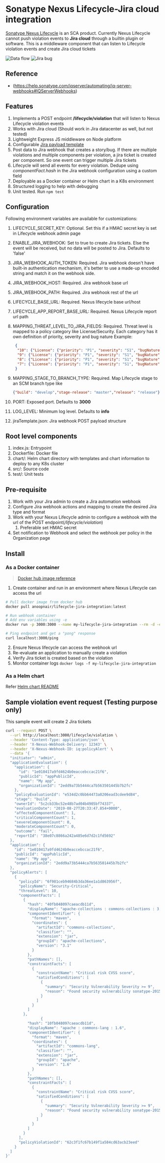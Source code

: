 # Sonatype Nexus Lifecycle-Jira cloud integration
[Sonatype Nexus Lifecycle](https://www.sonatype.com/products/open-source-security-dependency-management?topnav=true) is an SCA product. Currently Nexus Lifecycle cannot push violation events to __Jira cloud__ through a builtin plugin or software. This is a middleware component that can listen to Lifecycle violation events and create Jira cloud tickets

![Data flow](data-flow.png)
![Jira bug](jira-bug.png)

## Reference
- (https://help.sonatype.com/iqserver/automating/iq-server-webhooks#IQServerWebhooks)

## Features
1. Implements a POST endpoint __/lifecycle/violation__ that will listen to Nexus Lifecycle violation events
2. Works with Jira cloud (Should work in Jira datacenter as well, but not tested)
3. Lightweight Express JS middleware on Node platform
4. Configurable [Jira payload template](src/configs/jiraTemplate.json)
5. Post data to Jira webhook that creates a story/bug. If there are multiple violations and multiple components per violation, a jira ticket is created per component. So one event can trigger multiple Jira tickets
6. Lifecycle will send all events for every violation. Dedupe using _componentFact.hash_ in the Jira webhook configuration using a custom field
7. Deployable as a Docker container or Helm chart in a K8s environment
8. Structured logging to help with debugging
9. Unit tested. Run `npm test`

## Configuration
Following environment variables are available for customizations:
1. LIFECYCLE_SECRET_KEY: Optional. Set this if a HMAC secret key is set in Lifecycle webhook admin page
2. ENABLE_JIRA_WEBHOOK: Set to true to create Jira tickets. Else the event will be received, but no data will be posted to Jira. Defaults to 'false'
3. JIRA_WEBHOOK_AUTH_TOKEN: Required. Jira webhook doesn't have built-in authentication mechanism, it's better to use a made-up encoded string and match it on the webhook side.
4. JIRA_WEBHOOK_HOST: Required. Jira webhook base url
5. JIRA_WEBHOOK_PATH: Required. Jira webhook rest of the url
6. LIFECYCLE_BASE_URL: Required. Nexus lifecycle base url/host
7. LIFECYCLE_APP_REPORT_BASE_URL: Required. Nexus Lifecycle report url path
8. MAPPING_THREAT_LEVEL_TO_JIRA_FIELDS: Required. Threat level is mapped to a policy category like License/Security. Each category has it own definition of priority, severity and bug nature Example:

   ```json
    {
     "10": {"License": {"priority": "P1", "severity": "S1", "bugNature": "SCA-License"}, "Security": {"priority": "P1", "severity": "S1", "bugNature": "SCA-Security"}},
     "9": {"License": {"priority": "P1", "severity": "S1", "bugNature": "SCA-License"}, "Security": {"priority": "P1", "severity": "S2", "bugNature": "SCA-Security"}},
     "8": {"License": {"priority": "P1", "severity": "S1", "bugNature": "SCA-License"}, "Security": {"priority": "P1", "severity": "S3", "bugNature": "SCA-Security"}},
     "7": {"License": {"priority": "P1", "severity": "S1", "bugNature": "SCA-License"}, "Security": {"priority": "P2", "severity": "S4", "bugNature": "SCA-Security"}}
    }
   ```

9. MAPPING_STAGE_TO_BRANCH_TYPE: Required. Map Lifecycle stage to an SCM branch type like

   ```json
   {"build": "develop","stage-release": "master","release": "release"}
   ```

10. PORT: Exposed port. Defaults to __3000__
11. LOG_LEVEL: Minimum log level. Defaults to __info__
12. jiraTemplate.json: Jira webhook POST payload structure

## Root level components
1. index.js: Entrypoint
2. Dockerfile: Docker file
3. chart/: Helm chart directory with templates and chart information to deploy to any K8s cluster
4. src/: Source code
5. test/: Unit tests

## Pre-requisite
1. Work with your Jira admin to create a Jira automation webhook
2. Configure Jira webhook actions and mapping to create the desired Jira type and format
3. Work with your Nexus Lifecycle admin to configure a webhook with the url of the POST endpoint(_/lifecycle/violation_)
   1. Preferable set HMAC secret
4. Set notification to Webhook and select the webhook per policy in the Organization page

## Install
### As a Docker container
> [Docker hub image reference](https://hub.docker.com/repository/docker/anoopnair/lifecycle-jira-integration) 

1. Create container and run in an environment where Nexus Lifecycle can access the url

```bash
# Pull docker image from docker hub
docker pull anoopnair/lifecycle-jira-integration:latest

# Run webhook container
# Add env variables using -e
docker run -p 3000:3000 --name my-lifecycle-jira-integration --rm -d -e PORT=3000  anoopnair/lifecycle-jira-integration

# Ping endpoint and get a "pong" response
curl localhost:3000/ping
```

2. Ensure Nexus lifecycle can access the webhook url
3. Re-evaluate an application to manually create a violation
4. Verify Jira ticket is created based on the violation
5. Monitor container logs `docker logs -f my-lifecycle-jira-integration`

### As a Helm chart
Refer [Helm chart README](chart/README.md)


## Sample violation event request (Testing purpose only)
This sample event will create 2 Jira tickets

```bash
curl --request POST \
  --url http://localhost:3000/lifecycle/violation \
  --header 'Content-Type: application/json' \
  --header 'X-Nexus-Webhook-Delivery: 12343' \
  --header 'X-Nexus-Webhook-ID: iq:policyAlert' \
  --data '{
  "initiator": "admin",
  "applicationEvaluation": {
    "application": {
      "id": "1e010417a9fd4624b0eaccebccac21f6",
      "publicId": "appPublicId",
      "name": "My app",
      "organizationId": "2edd9a73b5444ca7b563501445b7b2fc"
    },
    "policyEvaluationId": "e534d2c0bb64473a8206ead3cdee9d84",
    "stage": "build",
    "ownerId": "5c2cb33bc52e48b7ad04b4905bf74337",
    "evaluationDate": "2019-08-27T20:33:47.854+0000",
    "affectedComponentCount": 1,
    "criticalComponentCount": 1,
    "severeComponentCount": 0,
    "moderateComponentCount": 0,
    "outcome": "fail",
    "reportId": "38e07c8866a242a485e6d7d2c1fd5692"
  },
  "application": {
    "id": "1e010417a9fd4624b0eaccebccac21f6",
    "publicId": "appPublicId",
    "name": "My app",
    "organizationId": "2edd9a73b5444ca7b563501445b7b2fc"
  },
  "policyAlerts": [
    {
      "policyId": "6f981ceb94684b3da36ee1a1d863956f",
      "policyName": "Security-Critical",
      "threatLevel": 10,
      "componentFacts": [
        {
          "hash": "40fb048097caeacdb11d",
          "displayName": "apache-collections : commons-collections : 3.1",
          "componentIdentifier": {
            "format": "maven",
            "coordinates": {
              "artifactId": "commons-collections",
              "classifier": "",
              "extension": "jar",
              "groupId": "apache-collections",
              "version": "3.1"
            }
          },
          "pathNames": [],
          "constraintFacts": [
            {
              "constraintName": "Critical risk CVSS score",
              "satisfiedConditions": [
                {
                  "summary": "Security Vulnerability Severity >= 9",
                  "reason": "Found security vulnerability sonatype-2015-0002 with severity 9.0."
                }
              ]
            }
          ]
        },
				{
          "hash": "10fb048097caeacdb11d",
          "displayName": "apache : commons-lang : 1.6",
          "componentIdentifier": {
            "format": "maven",
            "coordinates": {
              "artifactId": "commons-lang",
              "classifier": "",
              "extension": "jar",
              "groupId": "apache",
              "version": "1.6"
            }
          },
          "pathNames": [],
          "constraintFacts": [
            {
              "constraintName": "Critical risk CVSS score",
              "satisfiedConditions": [
                {
                  "summary": "Security Vulnerability Severity >= 9",
                  "reason": "Found security vulnerability sonatype-2015-0002 with severity 9.0."
                }
              ]
            }
          ]
        }
      ],
      "policyViolationId": "62c3f1fc67b149f1a584cd63acb23eed"
    }
  ]
}'
```
